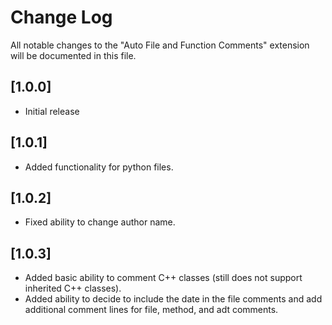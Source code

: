# Change Log

All notable changes to the "Auto File and Function Comments" extension will be documented in this file.

## [1.0.0]

- Initial release

## [1.0.1]

- Added functionality for python files.

## [1.0.2]
- Fixed ability to change author name.

## [1.0.3]
- Added basic ability to comment C++ classes (still does not support inherited C++ classes).
- Added ability to decide to include the date in the file comments and add additional comment lines for file, method, and adt comments.